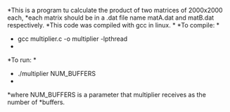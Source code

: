  *This is a program tu calculate the product of two matrices of 2000x2000 each, 
 *each matrix should be in a .dat file name matA.dat and matB.dat respectively.
 *This code was compiled with gcc in linux.
 * 
 *To compile:
 *
 *	gcc multiplier.c -o multiplier -lpthread
 *
 *To run:
 *
 * ./multiplier NUM_BUFFERS
 *
 *where NUM_BUFFERS is a parameter that multiplier receives as the number of 
 *buffers.

